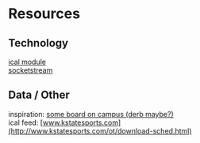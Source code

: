 # Resources

## Technology
[ical module](https://github.com/peterbraden/ical.js)  
[socketstream](https://github.com/socketstream/socketstream)  

## Data / Other
inspiration: [some board on campus (derb maybe?)](http://via.me/-62vm2gk)  
ical feed: [www.kstatesports.com](http://www.kstatesports.com/ot/download-sched.html)  
